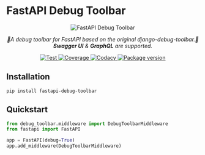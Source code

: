 # FastAPI Debug Toolbar

<p align="center">
    <img src="https://user-images.githubusercontent.com/5514990/126880196-463a1bca-f9aa-478a-9cdd-4f34332e0c09.gif" alt="FastAPI Debug Toolbar">
</p>
<p align="center">
    <em>🐞A debug toolbar for FastAPI based on the original django-debug-toolbar.🐞</em>
    <br><em><b>Swagger UI</b> & <b>GraphQL</b> are supported.</em>
</p>
<p align="center">
<a href="https://github.com/mongkok/fastapi-debug-toolbar/actions">
    <img src="https://github.com/mongkok/fastapi-debug-toolbar/actions/workflows/test-suite.yml/badge.svg" alt="Test">
</a>
<a href="https://codecov.io/gh/mongkok/fastapi-debug-toolbar">
    <img src="https://img.shields.io/codecov/c/github/mongkok/fastapi-debug-toolbar?color=%2334D058" alt="Coverage">
</a>
<a href="https://www.codacy.com/gh/mongkok/fastapi-debug-toolbar/dashboard">
    <img src="https://app.codacy.com/project/badge/Grade/e9d8ba3973264424a3296016063b4ab5" alt="Codacy">
</a>
<a href="https://pypi.org/project/fastapi-debug-toolbar">
    <img src="https://img.shields.io/pypi/v/fastapi-debug-toolbar" alt="Package version">
</a>

## Installation

```shell
pip install fastapi-debug-toolbar
```

## Quickstart

```py
from debug_toolbar.middleware import DebugToolbarMiddleware
from fastapi import FastAPI

app = FastAPI(debug=True)
app.add_middleware(DebugToolbarMiddleware)
```
